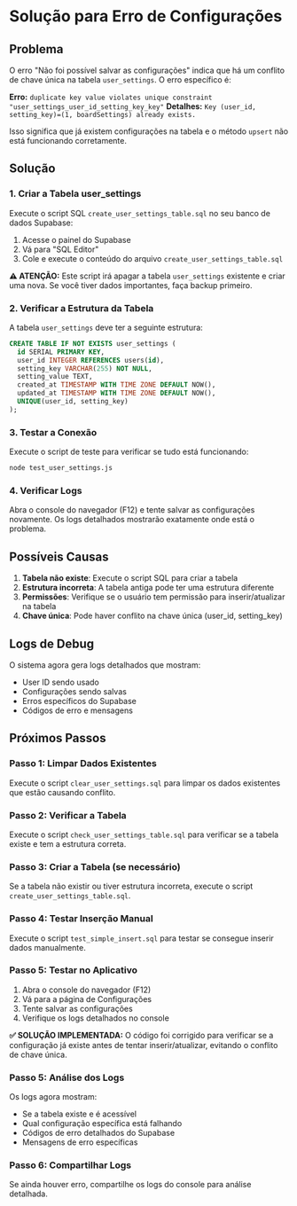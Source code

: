 # Solução para Erro de Configurações

## Problema
O erro "Não foi possível salvar as configurações" indica que há um conflito de chave única na tabela `user_settings`. O erro específico é:

**Erro:** `duplicate key value violates unique constraint "user_settings_user_id_setting_key_key"`
**Detalhes:** `Key (user_id, setting_key)=(1, boardSettings) already exists.`

Isso significa que já existem configurações na tabela e o método `upsert` não está funcionando corretamente.

## Solução

### 1. Criar a Tabela user_settings

Execute o script SQL `create_user_settings_table.sql` no seu banco de dados Supabase:

1. Acesse o painel do Supabase
2. Vá para "SQL Editor"
3. Cole e execute o conteúdo do arquivo `create_user_settings_table.sql`

**⚠️ ATENÇÃO:** Este script irá apagar a tabela `user_settings` existente e criar uma nova. Se você tiver dados importantes, faça backup primeiro.

### 2. Verificar a Estrutura da Tabela

A tabela `user_settings` deve ter a seguinte estrutura:

```sql
CREATE TABLE IF NOT EXISTS user_settings (
  id SERIAL PRIMARY KEY,
  user_id INTEGER REFERENCES users(id),
  setting_key VARCHAR(255) NOT NULL,
  setting_value TEXT,
  created_at TIMESTAMP WITH TIME ZONE DEFAULT NOW(),
  updated_at TIMESTAMP WITH TIME ZONE DEFAULT NOW(),
  UNIQUE(user_id, setting_key)
);
```

### 3. Testar a Conexão

Execute o script de teste para verificar se tudo está funcionando:

```bash
node test_user_settings.js
```

### 4. Verificar Logs

Abra o console do navegador (F12) e tente salvar as configurações novamente. Os logs detalhados mostrarão exatamente onde está o problema.

## Possíveis Causas

1. **Tabela não existe**: Execute o script SQL para criar a tabela
2. **Estrutura incorreta**: A tabela antiga pode ter uma estrutura diferente
3. **Permissões**: Verifique se o usuário tem permissão para inserir/atualizar na tabela
4. **Chave única**: Pode haver conflito na chave única (user_id, setting_key)

## Logs de Debug

O sistema agora gera logs detalhados que mostram:
- User ID sendo usado
- Configurações sendo salvas
- Erros específicos do Supabase
- Códigos de erro e mensagens

## Próximos Passos

### Passo 1: Limpar Dados Existentes
Execute o script `clear_user_settings.sql` para limpar os dados existentes que estão causando conflito.

### Passo 2: Verificar a Tabela
Execute o script `check_user_settings_table.sql` para verificar se a tabela existe e tem a estrutura correta.

### Passo 3: Criar a Tabela (se necessário)
Se a tabela não existir ou tiver estrutura incorreta, execute o script `create_user_settings_table.sql`.

### Passo 4: Testar Inserção Manual
Execute o script `test_simple_insert.sql` para testar se consegue inserir dados manualmente.

### Passo 5: Testar no Aplicativo
1. Abra o console do navegador (F12)
2. Vá para a página de Configurações
3. Tente salvar as configurações
4. Verifique os logs detalhados no console

**✅ SOLUÇÃO IMPLEMENTADA:** O código foi corrigido para verificar se a configuração já existe antes de tentar inserir/atualizar, evitando o conflito de chave única.

### Passo 5: Análise dos Logs
Os logs agora mostram:
- Se a tabela existe e é acessível
- Qual configuração específica está falhando
- Códigos de erro detalhados do Supabase
- Mensagens de erro específicas

### Passo 6: Compartilhar Logs
Se ainda houver erro, compartilhe os logs do console para análise detalhada.

